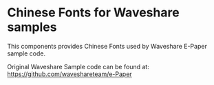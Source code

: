 # Chinese Fonts for Waveshare samples

This components provides Chinese Fonts used by Waveshare E-Paper sample code.


Original Waveshare Sample code can be found at: https://github.com/waveshareteam/e-Paper

